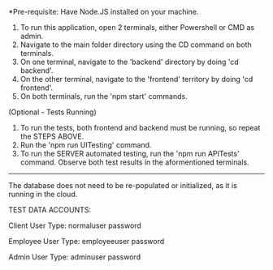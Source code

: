 *Pre-requisite: Have Node.JS installed on your machine.

1. To run this application, open 2 terminals, either Powershell or CMD as admin.
2. Navigate to the main folder directory using the CD command on both terminals.
3. On one terminal, navigate to the 'backend' directory by doing 'cd backend'.
4. On the other terminal, navigate to the 'frontend' territory by doing 'cd frontend'.
5. On both terminals, run the 'npm start' commands.

(Optional - Tests Running)

1. To run the tests, both frontend and backend must be running, so repeat the STEPS ABOVE.
2. Run the 'npm run UITesting' command.
3. To run the SERVER automated testing, run the 'npm run APITests' command.
   Observe both test results in the aformentioned terminals.

----------------------------------------------------------------------------------------------------

The database does not need to be re-populated or initialized, as it is running in the cloud.

TEST DATA ACCOUNTS:

Client User Type:   normaluser
                    password

Employee User Type: employeeuser
                    password

Admin User Type:    adminuser
                    password